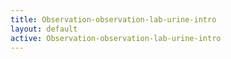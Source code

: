 ```yaml
---
title: Observation-observation-lab-urine-intro
layout: default
active: Observation-observation-lab-urine-intro
---
```



